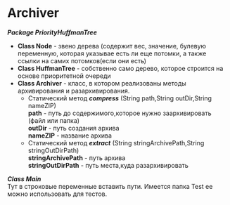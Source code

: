 # Archiver
***Package PriorityHuffmanTree***<br />
- **Class Node** - звено дерева (содержит вес, значение, булевую переменную, которая указывае есть ли еще потомки, а также ссылки на самих потомков(если они есть)
- **Class HuffmanTree** - собственно само дерево, которое строится на основе приоритетной очереди
- **Class Archiver** - класс, в котором реализованы методы архивирования и разархивирования. 
  - Статический метод ***compress*** (String path,String outDir,String nameZIP)<br/>
    **path** - путь до содержимого,которое нужно заархивировать (файл или папка)<br/>
    **outDir** - путь создания архива<br/>
    **nameZIP** - название архива<br/>
  - Статический метод ***extract*** (String stringArchivePath,String stringOutDirPath)<br/>
    **stringArchivePath** - путь архива<br/>
    **stringOutDirPath** - путь места,куда разархивировать<br/>
    
***Class Main*** <br />
Тут в строковые переменные вставить пути. Имеется папка Test ее можно использовать для тестов.

